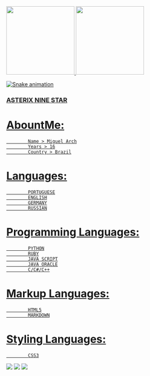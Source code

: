<div>
<a href="https://github.com/AsterixNine">
<img height="180em" src="https://github-readme-stats.vercel.app/api/top-langs/?username=AsterixNine&layout=compact&langs_count=7&theme=dracula"/>
<img height="180em" src="https://github-readme-stats.vercel.app/api?username=AsterixNine&show_icons=true&theme=dracula&include_all_commits=true&count_private=true"/>
</div>

![Snake animation](https://github.com/AsterixNine/AsterixNine/blob/output/github-contribution-grid-snake.svg)


### ASTERIX NINE STAR
   # AbountMe:
            Name > Miguel Arch
            Years > 16
            Country > Brazil

   # Languages:
            PORTUGUESE
            ENGLISH
            GERMANY
            RUSSIAN

   # Programming Languages:
            PYTHON
            RUBY
            JAVA SCRIPT
            JAVA ORACLE
            C/C#/C++

   # Markup Languages:
            HTML5
            MARKDOWN

   # Styling Languages:
            CSS3





<div>
<!-- Youtube -->
<a href="https://www.youtube.com/seu-canal-youtube-aqui" target="_blank"><img src="https://img.shields.io/badge/YouTube-FF0000?style=for-the-badge&logo=youtube&logoColor=white" target="_blank"></a>
<!-- Instagram -->
<a href="https://instagram.com/seu-usuário-instagram-aqui" target="_blank"><img src="https://img.shields.io/badge/-Instagram-%23E4405F?style=for-the-badge&logo=instagram&logoColor=white" target="_blank"></a>
<!-- Gmail -->
<a href = "mailto:contato@AsterixNine"><img src="https://img.shields.io/badge/Gmail-D14836?style=for-the-badge&logo=gmail&logoColor=white" target="_blank"></a>
</div>


